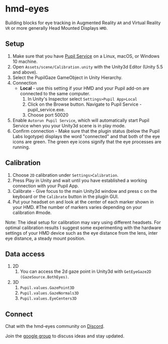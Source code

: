 # hmd-eyes

Building blocks for eye tracking in Augmented Reality `AR` and Virtual Reality `VR` or more generally Head Mounted Displays `HMD`.

## Setup

1. Make sure that you have [Pupil Service](https://github.com/pupil-labs/pupil/releases/latest) on a Linux, macOS, or Windows 10 machine.
2. Open `Assets/scene/Calibration.unity` with the Unity3d Editor (Unity 5.5 and above).
3. Select the PupilGaze GameObject in Unity Hierarchy.
4. Connection
	* **Local** - use this setting if your HMD and your Pupil add-on are connected to the same computer.
		1. In Unity's Inspector select `Settings>Pupil App>Local`
		2. Click on the Browse button. Navigate to Pupil Service - pupil_service.exe.
		3. Choose port 50020
5. Enable `Autorun Pupil Service`, which will automatically start Pupil Service when you your Unity3d scene is in play mode.
6. Confirm connection - Make sure that the plugin status (below the Pupil Labs logotype) displays the word "connected" and that both of the eye icons are green. The green eye icons signify that the eye processes are running.

## Calibration
1. Choose `2D` calibration under `Settings>Calibration`.
2. Press Play in Unity and wait until you have established a working connection with your Pupil App.
3. Calibrate - Give focus to the main Unity3d window and press c on the keyboard or the `Calibrate` button in the plugin GUI.
4. Put your headset on and look at the center of each marker shown in your HMD. #The number of markers varies depending on your calibration #mode.

Note: The ideal setup for calibration may vary using different headsets. For optimal calibration results I suggest some experimenting with the hardware settings of your HMD device such as the eye distance from the lens, inter eye distance, a steady mount position.

## Data access

1. 2D
	1. You can access the 2d gaze point in Unity3d with `GetEyeGaze2D (GazeSource.BothEyes)`.
2. 3D
	1. `Pupil.values.GazePoint3D`
	2. `Pupil.values.GazeNormals3D`
	3. `Pupil.values.EyeCenters3D`

## Connect

Chat with the hmd-eyes community on [Discord](https://discord.gg/PahDtSH).

Join the [google group](https://groups.google.com/forum/#!forum/hmd-eyes) to discuss ideas and stay updated. 
